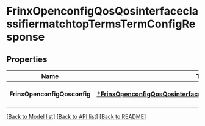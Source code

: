 # FrinxOpenconfigQosQosinterfaceclassifiermatchtopTermsTermConfigResponse

## Properties
Name | Type | Description | Notes
------------ | ------------- | ------------- | -------------
**FrinxOpenconfigQosconfig** | [***FrinxOpenconfigQosQosinterfaceclassifiermatchtopTermsTermConfig**](frinx.openconfig.qos.qosinterfaceclassifiermatchtop.terms.term.Config.md) |  | [optional] [default to null]

[[Back to Model list]](../README.md#documentation-for-models) [[Back to API list]](../README.md#documentation-for-api-endpoints) [[Back to README]](../README.md)


